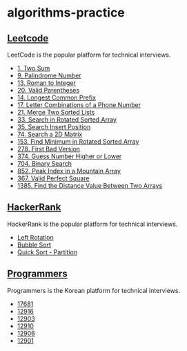 # algorithms-practice

## [Leetcode](https://leetcode.com/problemset/all/)
LeetCode is the popular platform for technical interviews.
- [1. Two Sum]()
- [9. Palindrome Number]()
- [13. Roman to Integer]()
- [20. Valid Parentheses]()
- [14. Longest Common Prefix]()
- [17. Letter Combinations of a Phone Number]()
- [21. Merge Two Sorted Lists]()
- [33. Search in Rotated Sorted Array](https://github.com/cottonpup/algorithms-practice/blob/main/src/leetcode/search.ts)
- [35. Search Insert Position](https://github.com/cottonpup/algorithms-practice/blob/main/src/leetcode/searchInsert.ts)
- [74. Search a 2D Matrix](https://github.com/cottonpup/algorithms-practice/blob/main/src/leetcode/searchMatrix.ts)
- [153. Find Minimum in Rotated Sorted Array](https://github.com/cottonpup/algorithms-practice/blob/main/src/leetcode/findMinNum.ts)
- [278. First Bad Version](https://github.com/cottonpup/algorithms-practice/blob/main/src/leetcode/solution.ts)
- [374. Guess Number Higher or Lower](https://github.com/cottonpup/algorithms-practice/blob/main/src/leetcode/guessNumber.ts)
- [704. Binary Search](https://github.com/cottonpup/algorithms-practice/blob/main/src/leetcode/search.ts)
- [852. Peak Index in a Mountain Array](https://github.com/cottonpup/algorithms-practice/blob/main/src/leetcode/peakIndexInMountainArray.ts)
- [367. Valid Perfect Square](https://github.com/cottonpup/algorithms-practice/blob/main/src/leetcode/isPerfectSquare.ts)
- [1385. Find the Distance Value Between Two Arrays](https://github.com/cottonpup/algorithms-practice/blob/main/src/leetcode/findTheDistanceValue.ts)

## [HackerRank](https://www.hackerrank.com/dashboard)
HackerRank is the popular platform for technical interviews.
- [Left Rotation](https://github.com/cottonpup/algorithms-practice/blob/main/src/hackerrank/rotLeft.js)
- [Bubble Sort](https://github.com/cottonpup/algorithms-practice/blob/main/src/hackerrank/countSwaps.js)
- [Quick Sort - Partition](https://github.com/cottonpup/algorithms-practice/blob/main/src/hackerrank/quickSort.js)


## [Programmers](https://programmers.co.kr/learn/challenges)
Programmers is the Korean platform for technical interviews.

- [17681](https://github.com/cottonpup/algorithms-practice/blob/main/src/programmers/correspondingBits.js)
- [12916](https://github.com/cottonpup/algorithms-practice/blob/main/src/programmers/countCharacters.js)
- [12903](https://github.com/cottonpup/algorithms-practice/blob/main/src/programmers/middleLetterOfStr.js)
- [12910](https://github.com/cottonpup/algorithms-practice/blob/main/src/programmers/remainingNumberArr.js)
- [12906](https://github.com/cottonpup/algorithms-practice/blob/main/src/programmers/removeDuplicatesFn.js)
- [12901](https://github.com/cottonpup/algorithms-practice/blob/main/src/programmers/getWeekdayOfLeapYear.js)